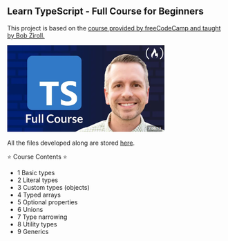 ## Learn TypeScript - Full Course for Beginners

This project is based on the [course provided by freeCodeCamp and taught by Bob Ziroll.](https://www.youtube.com/watch?v=SpwzRDUQ1GI)

<img title="cover" alt="cover" height = "200" src="./preview.png">

All the files developed along are stored [here](https://github.com/rebecaaras/fcc-typescript-course).

⭐️ Course Contents ⭐️
- 1 Basic types
- 2 Literal types
- 3 Custom types (objects)
- 4 Typed arrays
- 5 Optional properties
- 6 Unions
- 7 Type narrowing
- 8 Utility types
- 9 Generics


